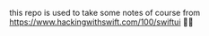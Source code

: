 this repo is used to take some notes of course from https://www.hackingwithswift.com/100/swiftui
🌟🌻
